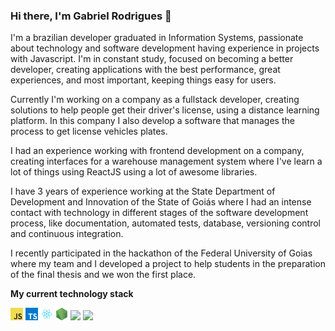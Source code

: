 ### Hi there, I'm Gabriel Rodrigues 👋


I'm a brazilian developer graduated in Information Systems, passionate about technology and software development having experience in projects with Javascript. I'm in constant study, focused on becoming a better developer, creating applications with the best performance, great experiences, and most important, keeping things easy for users.

Currently I'm working on a company as a fullstack developer, creating solutions to help people get their driver's license, using a distance learning platform. In this company I also develop a software that manages the process to get license vehicles plates.

I had an experience working with frontend development on a company, creating interfaces for a warehouse management system where I've learn a lot of things using ReactJS using a lot of awesome libraries.

I have 3 years of experience working at the State Department of Development and Innovation of the State of Goiás where I had an intense contact with technology in different stages of the software development process, like documentation, automated tests, database, versioning control and continuous integration. 

I recently participated in the hackathon of the Federal University of Goias where my team and I developed a project to help students in the preparation of the final thesis and we won the first place.


**My current technology stack**

<code><img height="20" src="https://raw.githubusercontent.com/github/explore/80688e429a7d4ef2fca1e82350fe8e3517d3494d/topics/javascript/javascript.png"></code>
<code><img height="20" src="https://raw.githubusercontent.com/github/explore/80688e429a7d4ef2fca1e82350fe8e3517d3494d/topics/typescript/typescript.png"></code>
<code><img height="20" src="https://raw.githubusercontent.com/github/explore/80688e429a7d4ef2fca1e82350fe8e3517d3494d/topics/react/react.png"></code>
<code><img height="20" src="https://raw.githubusercontent.com/github/explore/80688e429a7d4ef2fca1e82350fe8e3517d3494d/topics/nodejs/nodejs.png"></code>
<code><img height="20" src="https://avatars.githubusercontent.com/u/28507035?s=200&v=4"></code>
<code><img height="20" src="https://avatars.githubusercontent.com/u/3591786?s=200&v=4"></code>
